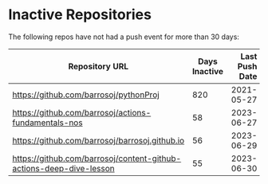 # Inactive Repositories

The following repos have not had a push event for more than 30 days:

| Repository URL | Days Inactive | Last Push Date |
| --- | --- | ---: |
| https://github.com/barrosoj/pythonProj | 820 | 2021-05-27 |
| https://github.com/barrosoj/actions-fundamentals-nos | 58 | 2023-06-27 |
| https://github.com/barrosoj/barrosoj.github.io | 56 | 2023-06-29 |
| https://github.com/barrosoj/content-github-actions-deep-dive-lesson | 55 | 2023-06-30 |
